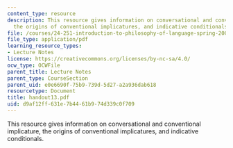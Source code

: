```yaml
---
content_type: resource
description: This resource gives information on conversational and conventional implicature,
  the origins of conventional implicatures, and indicative conditionals.
file: /courses/24-251-introduction-to-philosophy-of-language-spring-2005/d9af12ff631e7b4461b974d339c0f709_handout13.pdf
file_type: application/pdf
learning_resource_types:
- Lecture Notes
license: https://creativecommons.org/licenses/by-nc-sa/4.0/
ocw_type: OCWFile
parent_title: Lecture Notes
parent_type: CourseSection
parent_uid: e0e6690f-75b9-739d-5d27-a2a936dab618
resourcetype: Document
title: handout13.pdf
uid: d9af12ff-631e-7b44-61b9-74d339c0f709
---
```

This resource gives information on conversational and conventional implicature, the origins of conventional implicatures, and indicative conditionals.